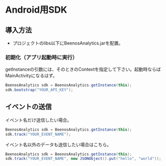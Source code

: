 # Android用SDK

## 導入方法

- プロジェクトのlibs以下にBeenosAnalytics.jarを配置。

### 初期化（アプリ起動時に実行）

getInstanceの引数には、そのときのContextを指定して下さい。起動時ならばMainActivityになるはず。

```java
BeenosAnalytics sdk = BeenosAnalytics.getInstance(this);
sdk.bootstrap("YOUR_API_KEY");
```

## イベントの送信

イベント名だけ送信したい場合。

```java
BeenosAnalytics sdk = BeenosAnalytics.getInstance(this);
sdk.track("YOUR_EVENT_NAME");
```

イベント名以外のデータも送信したい場合はこちら。

```java
BeenosAnalytics sdk = BeenosAnalytics.getInstance(this);
sdk.track("YOUR_EVENT_NAME", new JSONObject().put("hello", "world"));
```
